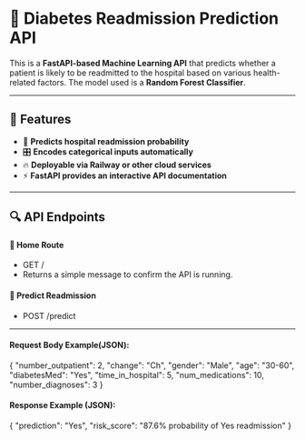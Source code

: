# 🏥 Diabetes Readmission Prediction API

This is a **FastAPI-based Machine Learning API** that predicts whether a patient is likely to be readmitted to the hospital based on various health-related factors. The model used is a **Random Forest Classifier**.

---

## 🚀 Features
- 🏥 **Predicts hospital readmission probability**
- 🎛 **Encodes categorical inputs automatically**
- 🔥 **Deployable via Railway or other cloud services**
- ⚡ **FastAPI provides an interactive API documentation**

---

## 🔍 API Endpoints
#### 📌 Home Route
- GET /
- Returns a simple message to confirm the API is running.
#### 📌 Predict Readmission
- POST /predict

---

#### Request Body Example(JSON):
{
  "number_outpatient": 2,
  "change": "Ch",
  "gender": "Male",
  "age": "30-60",
  "diabetesMed": "Yes",
  "time_in_hospital": 5,
  "num_medications": 10,
  "number_diagnoses": 3
}

#### Response Example (JSON):
{
  "prediction": "Yes",
  "risk_score": "87.6% probability of Yes readmission"
}
